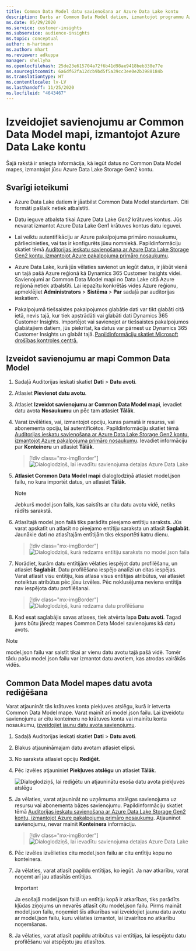 ```yaml
---
title: Common Data Model datu savienošana ar Azure Data Lake kontu
description: Darbs ar Common Data Model datiem, izmantojot programmu Azure Data Lake Storage.
ms.date: 05/29/2020
ms.service: customer-insights
ms.subservice: audience-insights
ms.topic: conceptual
author: m-hartmann
ms.author: mhart
ms.reviewer: adkuppa
manager: shellyha
ms.openlocfilehash: 25de23e615704a72f6b41d98ae9418beb338e77e
ms.sourcegitcommit: 6a6df62fa12dcb9bd5f5a39cc3ee0e2b3988184b
ms.translationtype: HT
ms.contentlocale: lv-LV
ms.lasthandoff: 11/25/2020
ms.locfileid: "4643467"
---
```

# <a name="connect-to-a-common-data-model-folder-using-an-azure-data-lake-account"></a>Izveidojiet savienojumu ar Common Data Model mapi, izmantojot Azure Data Lake kontu

Šajā rakstā ir sniegta informācija, kā iegūt datus no Common Data Model mapes, izmantojot jūsu Azure Data Lake Storage Gen2 kontu.

## <a name="important-considerations"></a>Svarīgi ieteikumi

- Azure Data Lake datiem ir jāatbilst Common Data Model standartam. Citi formāti pašlaik netiek atbalstīti.

- Datu ieguve atbalsta tikai Azure Data Lake *Gen2* krātuves kontus. Jūs nevarat izmantot Azure Data Lake Gen1 krātuves kontus datu ieguvei.

- Lai veiktu autentifikāciju ar Azure pakalpojuma primāro nosaukumu, pārliecinieties, vai tas ir konfigurēts jūsu nomniekā. Papildinformāciju skatiet tēmā [Auditorijas ieskatu savienošana ar Azure Data Lake Storage Gen2 kontu, izmantojot Azure pakalpojuma primāro nosaukumu](connect-service-principal.md).

- Azure Data Lake, kurā jūs vēlaties savienot un iegūt datus, ir jābūt vienā un tajā pašā Azure reģionā kā Dynamics 365 Customer Insights videi. Savienojumi ar Common Data Model mapi no Data Lake citā Azure reģionā netiek atbalstīti. Lai iepazītu konkrētās vides Azure reģionu, apmeklējiet **Administrators** > **Sistēma** > **Par** sadaļā par auditorijas ieskatiem.

- Pakalpojumā tiešsaistes pakalpojumos glabātie dati var tikt glabāti citā ietā, nevis tajā, kur tiek apstrādāti vai glabāti dati Dynamics 365 Customer Insights. Importējot vai savienojot ar tiešsaistes pakalpojumos glabātajiem datiem, jūs piekrītat, ka datus var pārnest uz Dynamics 365 Customer Insights un glabāt tajā. [Papildinformāciju skatiet Microsoft drošības kontroles centrā.](https://www.microsoft.com/trust-center)

## <a name="connect-to-a-common-data-model-folder"></a>Izveidot savienojumu ar mapi Common Data Model

1. Sadaļā Auditorijas ieskati skatiet **Dati** > **Datu avoti**.

1. Atlasiet **Pievienot datu avotu**.

1. Atlasiet **Izveidot savienojumu ar Common Data Model mapi**, ievadiet datu avota **Nosaukumu** un pēc tam atlasiet **Tālāk**.

1. Varat izvēlēties, vai, izmantojot opciju, kuras pamatā ir resurss, vai abonementa opciju, lai autentificētos. Papildinformāciju skatiet tēmā [Auditorijas ieskatu savienošana ar Azure Data Lake Storage Gen2 kontu, izmantojot Azure pakalpojuma primāro nosaukumu](connect-service-principal.md). Ievadiet informāciju par **Konteineru** un atlasiet **Tālāk**.
   > [!div class="mx-imgBorder"]
   > ![Dialoglodziņš, lai ievadītu savienojuma detaļas Azure Data Lake](media/enter-new-storage-details.png)

1. **Atlasiet Common Data Model mapi** dialoglodziņā atlasiet model.json failu, no kura importēt datus, un atlasiet **Tālāk**.
   > [!NOTE]
   > Jebkurš model.json fails, kas saistīts ar citu datu avotu vidē, netiks rādīts sarakstā.

1. Atlasītajā model.json failā tiks parādīts pieejamo entītiju saraksts. Jūs varat apskatīt un atlasīt no pieejamo entītiju saraksta un atlasīt **Saglabāt**. Jaunākie dati no atlasītajām entītijām tiks eksportēti katru dienu.
   > [!div class="mx-imgBorder"]
   > ![Dialoglodziņš, kurā redzams entītiju saraksts no model.json faila](media/review-entities.png)

8. Norādiet, kurām datu entītijām vēlaties iespējot datu profilēšanu, un atlasiet **Saglabāt**. Datu profilēšana iespējo analīzi un citas iespējas. Varat atlasīt visu entītiju, kas atlasa visus entītijas atribūtus, vai atlasiet noteiktus atribūtus pēc jūsu izvēles. Pēc noklusējuma neviena entītija nav iespējota datu profilēšanai.
   > [!div class="mx-imgBorder"]
   > ![Dialoglodziņš, kurā redzama datu profilēšana](media/dataprofiling-entities.png)

9. Kad esat saglabājis savas atlases, tiek atvērta lapa **Datu avoti**. Tagad jums būtu jāredz mapes Common Data Model savienojums kā datu avots.

> [!NOTE]
> model.json failu var saistīt tikai ar vienu datu avotu tajā pašā vidē. Tomēr tādu pašu model.json failu var izmantot datu avotiem, kas atrodas vairākās vidēs.

## <a name="edit-a-common-data-model-folder-data-source"></a>Common Data Model mapes datu avota rediģēšana

Varat atjaunināt tās krātuves konta piekļuves atslēgu, kurā ir ietverta Common Data Model mape. Varat mainīt arī model.json failu. Lai izveidotu savienojumu ar citu konteineru no krātuves konta vai mainītu konta nosaukumu, [izveidojiet jaunu datu avota savienojumu](#connect-to-a-common-data-model-folder).

1. Sadaļā Auditorijas ieskati skatiet **Dati** > **Datu avoti**.

2. Blakus atjaunināmajam datu avotam atlasiet elipsi.

3. No saraksta atlasiet opciju **Rediģēt**.

4. Pēc izvēles atjauniniet **Piekļuves atslēgu** un atlasiet **Tālāk**.

   ![Dialoglodziņš, lai rediģētu un atjauninātu esoša datu avota piekļuves atslēgu](media/edit-access-key.png)

5. Ja vēlaties, varat atjaunināt no uzņēmuma atslēgas savienojuma uz resursu vai abonementa bāzes savienojumu. Papildinformāciju skatiet tēmā [Auditorijas ieskatu savienošana ar Azure Data Lake Storage Gen2 kontu, izmantojot Azure pakalpojuma primāro nosaukumu](connect-service-principal.md). Atjauninot savienojumu, nevar mainīt **Konteinera** informāciju.
   > [!div class="mx-imgBorder"]
   > ![Dialoglodziņš, lai ievadītu savienojuma detaļas Azure Data Lake](media/enter-existing-storage-details.png)

6. Pēc izvēles izvēlieties citu model.json failu ar citu entītiju kopu no konteinera.

7. Ja vēlaties, varat atlasīt papildu entītijas, ko iegūt. Ja nav atkarību, varat noņemt arī jau atlasītās entītijas.

   > [!IMPORTANT]
   > Ja esošajā model.json failā un entītiju kopā ir atkarības, tiks parādīts kļūdas ziņojums un nevarēs atlasīt citu model.json failu. Pirms maināt model.json failu, noņemiet šīs atkarības vai izveidojiet jaunu datu avotu ar model.json failu, kuru vēlaties izmantot, lai izvairītos no atkarību noņemšanas.

8. Ja vēlaties, varat atlasīt papildu atribūtus vai entītijas, lai iespējotu datu profilēšanu vai atspējotu jau atlasītos.   
